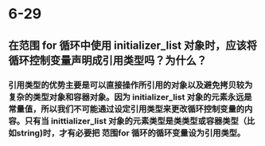 # 6-29

## 在范围 for 循环中使用 initializer_list 对象时，应该将循环控制变量声明成引用类型吗？为什么？

### 引用类型的优势主要是可以直接操作所引用的对象以及避免拷贝较为复杂的类型对象和容器对象。因为 initializer_list 对象的元素永远是常量值，所以我们不可能通过设定引用类型来更改循环控制变量的内容。只有当 inittializer_list 对象的元素类型是类类型或容器类型（比如string)时，才有必要把 范围for 循环的循环变量设为引用类型。
